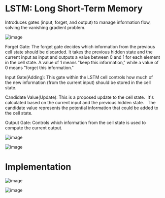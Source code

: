 # LSTM: Long Short-Term Memory

 Introduces gates (input, forget, and output) to manage information flow, solving the vanishing gradient problem.

![image](https://github.com/user-attachments/assets/82d5e89a-135a-421b-b894-82c9c7809d01)

Forget Gate: The forget gate decides which information from the previous cell state should be discarded. It takes the previous hidden state and the current input as input and outputs a value between 0 and 1 for each element in the cell state. A value of 1 means "keep this information," while a value of 0 means "forget this information."

Input Gate(Adding): This gate within the LSTM cell controls how much of the new information (from the current input) should be stored in the cell state.

Candidate Value(Update): This is a proposed update to the cell state.  It's calculated based on the current input and the previous hidden state.   
The candidate value represents the potential information that could be added to the cell state.  

Output Gate: Controls which information from the cell state is used to compute the current output.  

![image](https://github.com/user-attachments/assets/2b7ed4a7-26f8-4a0a-b306-265d370715da)

![image](https://github.com/user-attachments/assets/1b713834-bc1a-4224-8ed1-27e90e784ee3)



# Implementation

![image](https://github.com/user-attachments/assets/f403f64e-0aae-49e1-92ba-582cf534651c)

![image](https://github.com/user-attachments/assets/3923effe-f1bc-4d35-8ac6-898551f277ba)


